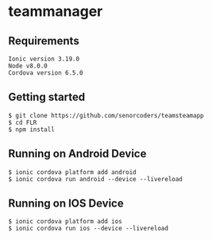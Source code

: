 
# teammanager

## Requirements

```
Ionic version 3.19.0
Node v8.0.0
Cordova version 6.5.0
```

## Getting started

```
$ git clone https://github.com/senorcoders/teamsteamapp
$ cd FLR
$ npm install
```

## Running on Android Device

 ```
 $ ionic cordova platform add android
 $ ionic cordova run android --device --livereload
 ```

 ## Running on IOS Device

 ```
 $ ionic cordova platform add ios
 $ ionic cordova run ios --device --livereload
 ```
